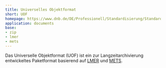```yaml
---
title: Universelles Objektformat
short: UOF
homepage: https://www.dnb.de/DE/Professionell/Standardisierung/Standards/_content/lmer_uof_akk.html
application: documents
base: 
- zip
- lmer
- mets
---
```


Das Universelle Objektformat (UOF) ist ein zur Langzeitarchivierung entwickeltes Paketformat basierend auf [LMER](lmer) und [METS](mets).
